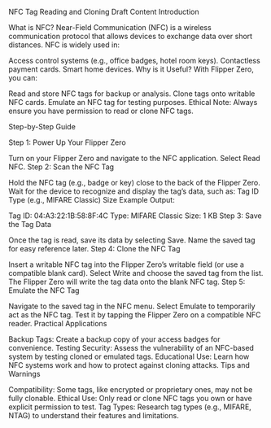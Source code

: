NFC Tag Reading and Cloning Draft Content
Introduction

What is NFC?
Near-Field Communication (NFC) is a wireless communication protocol that allows devices to exchange data over short distances. NFC is widely used in:

Access control systems (e.g., office badges, hotel room keys).
Contactless payment cards.
Smart home devices.
Why is it Useful?
With Flipper Zero, you can:

Read and store NFC tags for backup or analysis.
Clone tags onto writable NFC cards.
Emulate an NFC tag for testing purposes.
Ethical Note: Always ensure you have permission to read or clone NFC tags.

Step-by-Step Guide

Step 1: Power Up Your Flipper Zero

Turn on your Flipper Zero and navigate to the NFC application.
Select Read NFC.
Step 2: Scan the NFC Tag

Hold the NFC tag (e.g., badge or key) close to the back of the Flipper Zero.
Wait for the device to recognize and display the tag’s data, such as:
Tag ID
Type (e.g., MIFARE Classic)
Size
Example Output:

Tag ID: 04:A3:22:1B:58:8F:4C
Type: MIFARE Classic
Size: 1 KB
Step 3: Save the Tag Data

Once the tag is read, save its data by selecting Save.
Name the saved tag for easy reference later.
Step 4: Clone the NFC Tag

Insert a writable NFC tag into the Flipper Zero’s writable field (or use a compatible blank card).
Select Write and choose the saved tag from the list.
The Flipper Zero will write the tag data onto the blank NFC tag.
Step 5: Emulate the NFC Tag

Navigate to the saved tag in the NFC menu.
Select Emulate to temporarily act as the NFC tag.
Test it by tapping the Flipper Zero on a compatible NFC reader.
Practical Applications

Backup Tags: Create a backup copy of your access badges for convenience.
Testing Security: Assess the vulnerability of an NFC-based system by testing cloned or emulated tags.
Educational Use: Learn how NFC systems work and how to protect against cloning attacks.
Tips and Warnings

Compatibility: Some tags, like encrypted or proprietary ones, may not be fully clonable.
Ethical Use: Only read or clone NFC tags you own or have explicit permission to test.
Tag Types: Research tag types (e.g., MIFARE, NTAG) to understand their features and limitations.
